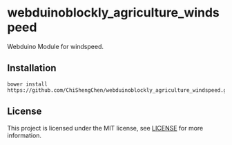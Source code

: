 # webduinoblockly_agriculture_windspeed

Webduino Module for windspeed.

## Installation

```shell
bower install https://github.com/ChiShengChen/webduinoblockly_agriculture_windspeed.git
```

## License

This project is licensed under the MIT license, see [LICENSE](LICENSE) for more information.
